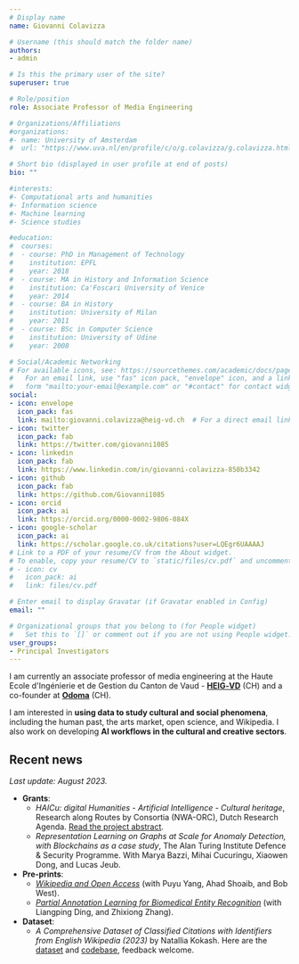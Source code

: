 ```yaml
---
# Display name
name: Giovanni Colavizza

# Username (this should match the folder name)
authors:
- admin

# Is this the primary user of the site?
superuser: true

# Role/position
role: Associate Professor of Media Engineering

# Organizations/Affiliations
#organizations:
#- name: University of Amsterdam
#  url: "https://www.uva.nl/en/profile/c/o/g.colavizza/g.colavizza.html"

# Short bio (displayed in user profile at end of posts)
bio: ""

#interests:
#- Computational arts and humanities
#- Information science
#- Machine learning
#- Science studies

#education:
#  courses:
#  - course: PhD in Management of Technology
#    institution: EPFL
#    year: 2018
#  - course: MA in History and Information Science
#    institution: Ca'Foscari University of Venice
#    year: 2014
#  - course: BA in History
#    institution: University of Milan
#    year: 2011
#  - course: BSc in Computer Science
#    institution: University of Udine
#    year: 2008

# Social/Academic Networking
# For available icons, see: https://sourcethemes.com/academic/docs/page-builder/#icons
#   For an email link, use "fas" icon pack, "envelope" icon, and a link in the
#   form "mailto:your-email@example.com" or "#contact" for contact widget.
social:
- icon: envelope
  icon_pack: fas
  link: mailto:giovanni.colavizza@heig-vd.ch  # For a direct email link, use "mailto:g.colavizza@uva.nl".
- icon: twitter
  icon_pack: fab
  link: https://twitter.com/giovanni1085
- icon: linkedin
  icon_pack: fab
  link: https://www.linkedin.com/in/giovanni-colavizza-850b3342
- icon: github
  icon_pack: fab
  link: https://github.com/Giovanni1085
- icon: orcid
  icon_pack: ai
  link: https://orcid.org/0000-0002-9806-084X
- icon: google-scholar
  icon_pack: ai
  link: https://scholar.google.co.uk/citations?user=LQEgr6UAAAAJ
# Link to a PDF of your resume/CV from the About widget.
# To enable, copy your resume/CV to `static/files/cv.pdf` and uncomment the lines below.
# - icon: cv
#   icon_pack: ai
#   link: files/cv.pdf

# Enter email to display Gravatar (if Gravatar enabled in Config)
email: ""

# Organizational groups that you belong to (for People widget)
#   Set this to `[]` or comment out if you are not using People widget.
user_groups:
- Principal Investigators
---
```


I am currently an associate professor of media engineering at the Haute Ecole d'Ingénierie et de Gestion du Canton de Vaud - **[HEIG‑VD](https://heig-vd.ch/)** (CH) and a co-founder at **[Odoma](https://www.odoma.ch)** (CH).

I am interested in **using data to study cultural and social phenomena**, including the human past, the arts market, open science, and Wikipedia. I also work on developing **AI workflows in the cultural and creative sectors**.

## Recent news
*Last update: August 2023.*
<!--
* **News**: I will be visiting the [University of Bologna's Digital Humanities Advanced Research Centre](https://centri.unibo.it/dharc/en) during the first semester of the new academic year. See [here for more details](https://www.unibo.it/sitoweb/giovanni.colavizza).
* **Article**: *[Local2Global: Scaling global representation learning on graphs
via local training](https://arxiv.org/abs/2107.12224)*, *KDD2021*, with Lucas Jeub, Xiaowen Dong, Marya Bazzi, and Mihai Cucuringu.
* **Article**: *[Archives and AI: An Overview of Current Debates and Future Perspectives](https://arxiv.org/abs/2105.01117)*, *Journal on Computing and Cultural Heritage*, with Tobias Blanke, Charles Jeurgens, Julia Noordegraaf.
-->
<!--
* **New journal articles**: 
  - *[Unsilencing colonial archives via automated entity recognition](https://www.emerald.com/insight/content/doi/10.1108/JD-02-2022-0038/full/html)*, Journal of Documentation (with Mrinalini Luthra, Konstantin Todorov, and Charles Jeurgens).
  - *[Local2Global: a distributed approach for scaling representation learning on graphs](https://link.springer.com/article/10.1007/s10994-022-06285-7)*, Machine Learning (with Lucas G. S. Jeub, Xiaowen Dong, Marya Bazzi, and Mihai Cucuringu).
-->
* **Grants**: 
  - *HAICu: digital Humanities - Artificial Intelligence - Cultural heritage*, Research along Routes by Consortia (NWA-ORC), Dutch Research Agenda. [Read the project abstract](https://www.nwo.nl/en/researchprogrammes/dutch-research-agenda-nwa/research-along-routes-by-consortia-nwa-orc/nwa-orc-2018-2022/awards/2022).
  - *Representation Learning on Graphs at Scale for Anomaly Detection, with Blockchains as a case study*, The Alan Turing Institute Defence & Security Programme. With Marya Bazzi, Mihai Cucuringu, Xiaowen Dong, and Lucas Jeub.
* **Pre-prints**: 
  - *[Wikipedia and Open Access](https://arxiv.org/abs/2305.13945)* (with Puyu Yang, Ahad Shoaib, and Bob West).
  - *[Partial Annotation Learning for Biomedical Entity Recognition](https://arxiv.org/abs/2305.13120)* (with Liangping Ding, and Zhixiong Zhang).
* **Dataset**:
  - *A Comprehensive Dataset of Classified Citations with Identifiers from English Wikipedia (2023)* by Natallia Kokash. Here are the [dataset](https://zenodo.org/record/8107239) and [codebase](https://github.com/albatros13/wikicite), feedback welcome.
